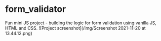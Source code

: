 # form_validator
Fun mini JS project - building the logic for form validation using vanilla JS, HTML and CSS.
![Project screenshot](/img/Screenshot 2021-11-20 at 13.44.12.png)
